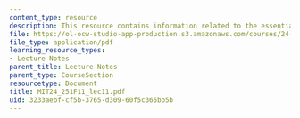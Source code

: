 ```yaml
---
content_type: resource
description: This resource contains information related to the essential indexical.
file: https://ol-ocw-studio-app-production.s3.amazonaws.com/courses/24-251-introduction-to-philosophy-of-language-fall-2011/3233aebfcf5b3765d30960f5c365bb5b_MIT24_251F11_lec11.pdf
file_type: application/pdf
learning_resource_types:
- Lecture Notes
parent_title: Lecture Notes
parent_type: CourseSection
resourcetype: Document
title: MIT24_251F11_lec11.pdf
uid: 3233aebf-cf5b-3765-d309-60f5c365bb5b
---
```

